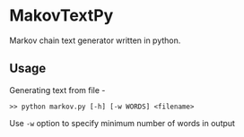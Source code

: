 # MakovTextPy
Markov chain text generator written in python.

## Usage

Generating text from file -

```Shell
>> python markov.py [-h] [-w WORDS] <filename>
```

Use `-w` option to specify minimum number of words in output
